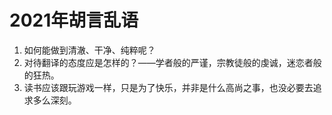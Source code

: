 # 2021年胡言乱语

1. 如何能做到清澈、干净、纯粹呢？
2. 对待翻译的态度应是怎样的？——学者般的严谨，宗教徒般的虔诚，迷恋者般的狂热。
3. 读书应该跟玩游戏一样，只是为了快乐，并非是什么高尚之事，也没必要去追求多么深刻。


